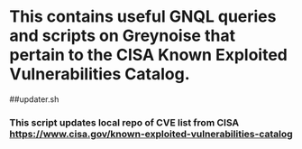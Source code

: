# This contains useful GNQL queries and scripts on Greynoise that pertain to the CISA Known Exploited Vulnerabilities Catalog.

##updater.sh
### This script updates local repo of CVE list from CISA https://www.cisa.gov/known-exploited-vulnerabilities-catalog
